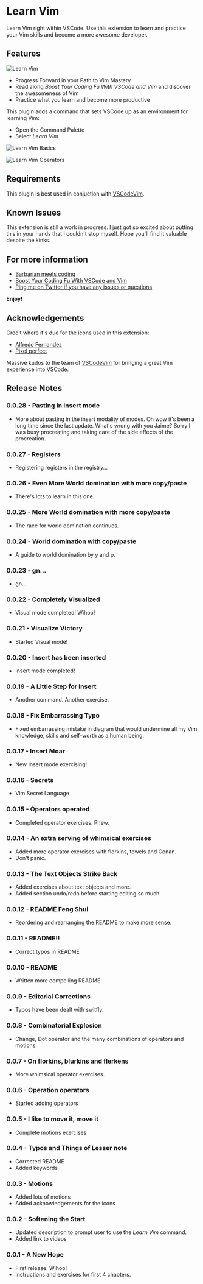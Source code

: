 # Learn Vim

Learn Vim right within VSCode. Use this extension to learn and practice your Vim skills and become a more awesome developer.

## Features

![Learn Vim](https://www.barbarianmeetscoding.com/images/learn-vim.jpg)

- Progress Forward in your Path to Vim Mastery
- Read along _Boost Your Coding Fu With VSCode and Vim_ and discover the awesomeness of Vim
- Practice what you learn and become more productive

This plugin adds a command that sets VSCode up as an environment for learning Vim:

- Open the Command Palette
- Select _Learn Vim_

![Learn Vim Basics](https://www.barbarianmeetscoding.com/images/learn-vim-extension-basics.jpg)

![Learn Vim Operators](https://www.barbarianmeetscoding.com/images/learn-vim-extension-operators.jpg)

## Requirements

This plugin is best used in conjuction with [VSCodeVim](https://marketplace.visualstudio.com/items?itemName=vscodevim.vim).

## Known Issues

This extension is still a work in progress. I just got so excited about putting this in your hands that I couldn't stop myself. Hope you'll find it valuable despite the kinks.

## For more information

- [Barbarian meets coding](https://www.barbarianmeetscoding.com)
- [Boost Your Coding Fu With VSCode and Vim](https://www.barbarianmeetscoding.com/boost-your-coding-fu-with-vscode-and-vim)
- [Ping me on Twitter if you have any issues or questions](https://www.twitter.com/vintharas)

**Enjoy!**

## Acknowledgements

Credit where it's due for the icons used in this extension:

- [Alfredo Fernandez](https://www.flaticon.com/authors/alfredo-hernandez)
- [Pixel perfect](https://icon54.com/)

Massive kudos to the team of [VSCodeVim](https://github.com/VSCodeVim/Vim) for bringing a great Vim experience into VSCode.

## Release Notes

### 0.0.28 - Pasting in insert mode

- More about pasting in the insert modality of modes. Oh wow it's been a long time since the last update. What's wrong with you Jaime? Sorry I was busy procreating and taking care of the side effects of the procreation.

### 0.0.27 - Registers

- Registering registers in the registry...

### 0.0.26 - Even More World domination with more copy/paste

- There's lots to learn in this one.

### 0.0.25 - More World domination with more copy/paste

- The race for world domination continues.

### 0.0.24 - World domination with copy/paste

- A guide to world domination by y and p.

### 0.0.23 - gn...

- gn...

### 0.0.22 - Completely Visualized

- Visual mode completed! Wihoo!

### 0.0.21 - Visualize Victory

- Started Visual mode!

### 0.0.20 - Insert has been inserted

- Insert mode completed!

### 0.0.19 - A Little Step for Insert

- Another command. Another exercise.

### 0.0.18 - Fix Embarrassing Typo

- Fixed embarrassing mistake in diagram that would undermine all my Vim knowledge, skills and self-worth as a human being.

### 0.0.17 - Insert Moar

- New Insert mode exercising!

### 0.0.16 - Secrets

- Vim Secret Language

### 0.0.15 - Operators operated

- Completed operator exercises. Phew.

### 0.0.14 - An extra serving of whimsical exercises

- Added more operator exercises with florkins, towels and Conan.
- Don't panic.

### 0.0.13 - The Text Objects Strike Back

- Added exercises about text objects and more.
- Added section undo/redo before starting editing so much.

### 0.0.12 - README Feng Shui

- Reordering and rearranging the README to make more sense.

### 0.0.11 - README!!

- Correct typos in README

### 0.0.10 - README

- Written more compelling README

### 0.0.9 - Editorial Corrections

- Typos have been dealt with switfly.

### 0.0.8 - Combinatorial Explosion

- Change, Dot operator and the many combinations of operators and motions.

### 0.0.7 - On florkins, blurkins and flerkens

- More whimsical operator exercises.

### 0.0.6 - Operation operators

- Started adding operators

### 0.0.5 - I like to move it, move it

- Complete motions exercises

### 0.0.4 - Typos and Things of Lesser note

- Corrected README
- Added keywords

### 0.0.3 - Motions

- Added lots of motions
- Added acknowledgements for the icons

### 0.0.2 - Softening the Start

- Updated description to prompt user to use the _Learn Vim_ command.
- Added link to videos

### 0.0.1 - A New Hope

- First release. Wihoo!
- Instructions and exercises for first 4 chapters.
